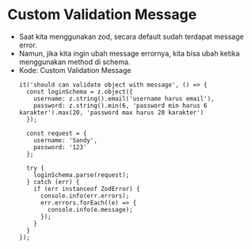 # Custom Validation Message
* Saat kita menggunakan zod, secara default sudah terdapat message error.
* Namun, jika kita ingin ubah message errornya, kita bisa ubah ketika menggunakan method di schema.
* Kode: Custom Validation Message
  ```TSX
  it('should can validate object with message', () => {
    const loginSchema = z.object({
      username: z.string().email('username harus email'),
      password: z.string().min(6, 'password min harus 6 karakter').max(20, 'password max harus 20 karakter')
    });

    const request = {
      username: 'Sandy',
      password: '123'
    };

    try {
      loginSchema.parse(request);
    } catch (err) {
      if (err instanceof ZodError) {
        console.info(err.errors);
        err.errors.forEach((e) => {
          console.info(e.message);
        });
      }
    }
  });
  ```